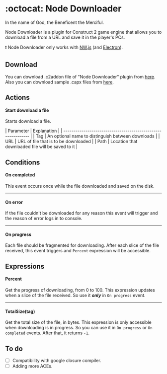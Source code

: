 # :octocat: Node Downloader
In the name of God, the Beneficent the Merciful.

Node Downloader is a plugin for Construct 2 game engine that allows you to download a file from a URL and save it in the player's PCs.

:exclamation: Node Downloader only works with [NW.js](http://nwjs.io) (and [Electron](http://electron.atom.io)).

## Download
You can download .c2addon file of "Node Downloader" plugin from [here]().
Also you can download sample .capx files from [here]().

## Actions
#### Start download a file
Starts download a file.

| Parameter | Explanation                                       |
| ------------------------------------------------------------- |
| Tag       | An optional name to distinguish between downloads |
| URL       | URL of file that is to be downloaded              |
| Path      | Location that downloaded file will be saved to it |

## Conditions
#### On completed
This event occurs once while the file downloaded and saved on the disk.
___
#### On error
If the file couldn't be downloaded for any reason this event will trigger and the reason of error logs in to console.
___
#### On progress
Each file should be fragmented for downloading. After each slice of the file received, this event triggers and `Percent` expression will be accessible.

## Expressions
#### Percent
Get the progress of downloading, from 0 to 100. This expression updates when a slice of the file received. So use it **_only_** in `On progress` event.
___
#### TotalSize(tag)
Get the total size of the file, in bytes. This expression is only accessible when downloading is in progress. So you can use it in `On progress` or `On completed` events. After that, it returns `-1`.

## To do
- [ ] Compatibility with google closure compiler.
- [ ] Adding more ACEs.
